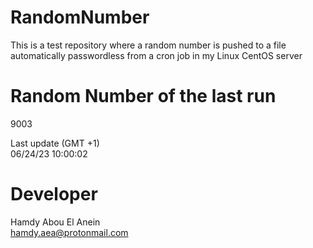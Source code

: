 # RandomNumber    
This is a test repository where a random number is pushed to a file automatically passwordless from a cron job in my Linux CentOS server    
# Random Number of the last run   
9003
      
Last update (GMT +1)    
06/24/23 10:00:02
# Developer    
Hamdy Abou El Anein   
hamdy.aea@protonmail.com
